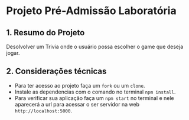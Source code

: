 # Projeto Pré-Admissão Laboratória

## 1. Resumo do Projeto
 Desolvolver um Trivia onde o usuário possa escolher o game que deseja jogar. 

## 2. Considerações técnicas

   * Para ter acesso ao projeto faça um `fork` ou um `clone`.
   * Instale as dependencias com o comando no terminal `npm install`.
   * Para verificar sua aplicação faça um `npm start` no terminal e nele aparecerá  a url para acessar o ser servidor na web `http://localhost:5000`.
